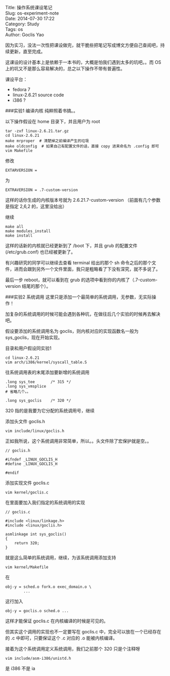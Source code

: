 Title: 操作系统课设笔记  
Slug: os-experiment-note  
Date: 2014-07-30 17:22  
Category: Study  
Tags: os  
Author: Goclis Yao  


因为实习，没法一次性把课设做完，就干脆些把笔记写成博文方便自己查阅吧，持续更新，直至完成。

这课设的设计基本上是依赖于一本书的，大概是怕我们遇到太多的坑吧。。而 OS 上的坑又不是那么容易解决的，总之以下操作不带有普遍性。

课设平台：

 - fedora 7
 - linux-2.6.21 source code
 - i386 ?

###实验1 编译内核
纯粹照着书搞。。

以下操作假设在 home 目录下，并且用户为 root
```
tar -zxf linux-2.6.21.tar.gz
cd linux-2.6.21
make mrproper  # 清楚掉之前编译产生的垃圾
make oldconfig  # 如果自己有配置文件的话，直接 copy 进来命名为 .config 即可
vim Makefile
```
修改
```
EXTARVERSION = 
```
为
```
EXTRAVERSION = .7-custom-version
```
这样的话你生成的内核版本号就为 2.6.21.7-custom-version （前面有几个参数是指定 2,6,2 的，这里没给出）

继续

```
make all
make modules_install
make install
```
这样的话新的内核就已经更新到了 /boot 下，并且 grub 的配置文件 (/etc/grub.conf) 也已经被更新了。

有兴趣研究的同学可以继续去查看 terminal 给出的那个 sh 命令之后的那个文件，进而会跟到另外一个文件里面，我只是粗略看了下没有深究，就不多说了。

最后一步 reboot，就可以看到在 grub 的选项中看到你的内核了（.7-custom-version 结尾的那个）。



###实验2 系统调用
这里只是添加一个最简单的系统调用，无参数，无实际操作！

加复杂的系统调用的时候可能会遇到各种坑，在做往后几个实验的时候再去解决吧。

假设要添加的系统调用名为 goclis，则内核对应的实现函数名一般为 sys_goclis，现在开始实现。

目录和用户假设同实验1

```
cd linux-2.6.21
vim arch/i386/kernel/syscall_table.S
```
往系统调用表的末尾添加要新增的系统调用
```
.long sys_tee       /* 315 */
.long sys_vmsplice
# 省略几个。。

.long sys_goclis    /* 320 */
```
320 指的是我要为它分配的系统调用号，继续

添加头文件 goclis.h
```
vim include/linux/goclis.h
```
正如我所说，这个系统调用非常简单，所以。。头文件除了宏保护就是空。。
```
// goclis.h

#ifndef _LINUX_GOCLIS_H
#define _LINUX_GOCLIS_H

#endif
```
添加实现文件 goclis.c
```
vim kernel/goclis.c
```
在里面要加入我们指定的系统调用的实现
```
// goclis.c

#include <linux/linkage.h>
#include <linux/goclis.h>

asmlinkage int sys_goclis()
{
    return 320;
}
```
就是这么简单的系统调用，继续，为该系统调用添加支持
```
vim kernel/Makefile
```
在
```
obj-y = sched.o fork.o exec_domain.o \
        ...
```
这行加入
```
obj-y = goclis.o sched.o ...
```
这样才能保证 goclis.c 在内核编译的时候是可见的。

但其实这个调用的实现也不一定要写在 goclis.c 中，完全可以放在一个已经存在的 .c 中即可，只要保证这个 .c 对应的 .o 能被内核编译。

接着为这个系统调用定义系统调用，我们之前那个 320 只是个注释呀

```
vim include/asm-i386/unistd.h
```
是 i386 不是 ia